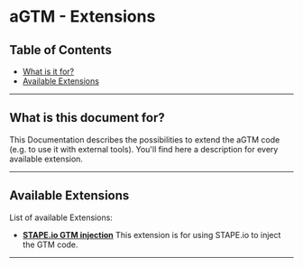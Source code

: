 # aGTM - Extensions

## Table of Contents

- [What is it for?](#what-is-this-document-it-for)
- [Available Extensions](#available-extensions)

---

## What is this document for?

This Documentation describes the possibilities to extend the aGTM code (e.g. to use it with external tools).
You'll find here a description for every available extension.

---

## Available Extensions

List of available Extensions:

- **[STAPE.io GTM injection](stapeio/README-extension-stapeio.md)**
  This extension is for using STAPE.io to inject the GTM code.

---
